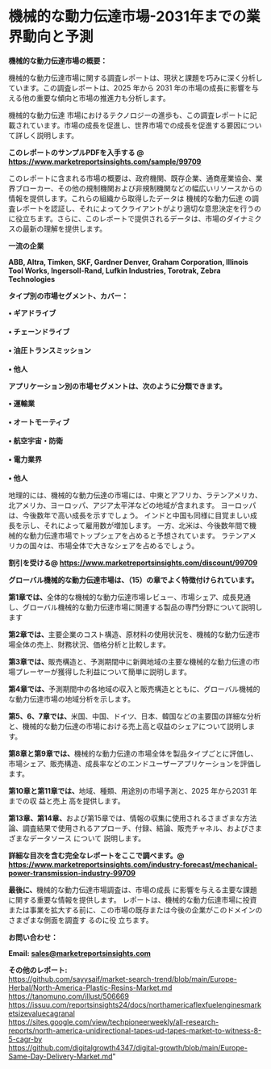# 機械的な動力伝達市場-2031年までの業界動向と予測

<strong><b>機械的な動力伝達市場の概要：</b></strong>

機械的な動力伝達市場に関する調査レポートは、現状と課題を巧みに深く分析しています。この調査レポートは、2025 年から 2031 年の市場の成長に影響を与える他の重要な傾向と市場の推進力も分析します。

機械的な動力伝達 市場におけるテクノロジーの進歩も、この調査レポートに記載されています。市場の成長を促進し、世界市場での成長を促進する要因について詳しく説明します。

<strong>このレポートのサンプルPDFを入手する @ <a href=https://www.marketreportsinsights.com/sample/99709>https://www.marketreportsinsights.com/sample/99709</a></strong>

このレポートに含まれる市場の概要は、政府機関、既存企業、通商産業協会、業界ブローカー、その他の規制機関および非規制機関などの幅広いリソースからの情報を提供します。これらの組織から取得したデータは 機械的な動力伝達 の調査レポートを認証し、それによってクライアントがより適切な意思決定を行うのに役立ちます。さらに、このレポートで提供されるデータは、市場のダイナミクスの最新の理解を提供します。

<strong>一流の企業</strong>

<strong><b>ABB, Altra, Timken, SKF, Gardner Denver, Graham Corporation, Illinois Tool Works, Ingersoll-Rand, Lufkin Industries, Torotrak, Zebra Technologies</b></strong>

<strong><b>タイプ別の市場セグメント、カバー：</b></strong>

<strong>• ギアドライブ<br><br>• チェーンドライブ<br><br>• 油圧トランスミッション<br><br>• 他人</strong>

<strong><b>アプリケーション別の市場セグメントは、次のように分類できます。</b></strong>

<strong>• 運輸業<br><br>• オートモーティブ<br><br>• 航空宇宙・防衛<br><br>• 電力業界<br><br>• 他人</strong>

 地理的には、機械的な動力伝達の市場には、中東とアフリカ、ラテンアメリカ、北アメリカ、ヨーロッパ、アジア太平洋などの地域が含まれます。 ヨーロッパは、今後数年で高い成長を示すでしょう。 インドと中国も同様に目覚ましい成長を示し、それによって雇用数が増加します。 一方、北米は、今後数年間で機械的な動力伝達市場でトップシェアを占めると予想されています。 ラテンアメリカの国々は、市場全体で大きなシェアを占めるでしょう。

<strong>割引を受ける@ <a href=https://www.marketreportsinsights.com/discount/99709>https://www.marketreportsinsights.com/discount/99709</a></strong>

<strong><b>グローバル機械的な動力伝達市場は、（15）の章でよく特徴付けられています。</b></strong>

<strong><b>第</b></strong><strong><b>1章では、</b></strong>全体的な機械的な動力伝達市場レビュー、市場シェア、成長見通し、グローバル機械的な動力伝達市場に関連する製品の専門分野について説明します

<strong><b>第2章では、</b></strong>主要企業のコスト構造、原材料の使用状況を、機械的な動力伝達市場全体の売上、財務状況、価格分析と比較します。

<strong><b>第3章では、</b></strong>販売構造と、予測期間中に新興地域の主要な機械的な動力伝達の市場プレーヤーが獲得した利益について簡単に説明します。

<strong><b>第4章では、</b></strong>予測期間中の各地域の収入と販売構造とともに、グローバル機械的な動力伝達市場の地域分析を示します。

<strong><b>第5、6、7章では、</b></strong>米国、中国、ドイツ、日本、韓国などの主要国の詳細な分析と、機械的な動力伝達の市場における売上高と収益のシェアについて説明します。

<strong><b>第8章と第9章では、</b></strong>機械的な動力伝達の市場全体を製品タイプごとに評価し、市場シェア、販売構造、成長率などのエンドユーザーアプリケーションを評価します。

<strong><b>第10章と第11章では、</b></strong>地域、種類、用途別の市場予測と、2025 年から2031 年までの収 益と売上 高を提供します。

<strong><b>第13章、第14章、</b></strong>および第15章では、情報の収集に使用されるさまざまな方法論、調査結果で使用されるアプローチ、付録、結論、販売チャネル、およびさまざまなデータソース について 説明します。

<strong>詳細な目次を含む完全なレポートをここで調べます。@ <a href=https://www.marketreportsinsights.com/industry-forecast/mechanical-power-transmission-industry-99709>https://www.marketreportsinsights.com/industry-forecast/mechanical-power-transmission-industry-99709</a></strong>

<strong><b>最後に、</b></strong>機械的な動力伝達市場調査は、市場の成長 に影響を</a>与える主要な課題に関する重要な情報を提供します。 レポートは、機械的な動力伝達市場に投資または事業を拡大する前に、この市場の既存または今後の企業がこのドメインのさまざまな側面を調査す るのに役 立ちます。

<strong><b>お問い合わせ：</b></strong>

<strong>Email: </strong><a href=mailto:sales@marketreportsinsights.com><strong>sales@marketreportsinsights.com</strong></a>

<strong>その他のレポート:</strong>
<br>
<a href=https://github.com/sayysaif/market-search-trend/blob/main/Europe-Herbal/North-America-Plastic-Resins-Market.md>https://github.com/sayysaif/market-search-trend/blob/main/Europe-Herbal/North-America-Plastic-Resins-Market.md</a>
<br>
<a href=https://tanomuno.com/illust/506669>https://tanomuno.com/illust/506669</a>
<br>
<a href=https://issuu.com/reportsinsights24/docs/northamericaflexfuelenginesmarketsizevaluecagranal>https://issuu.com/reportsinsights24/docs/northamericaflexfuelenginesmarketsizevaluecagranal</a>
<br>
<a href=https://sites.google.com/view/techpioneerweekly/all-research-reports/north-america-unidirectional-tapes-ud-tapes-market-to-witness-8-5-cagr-by>https://sites.google.com/view/techpioneerweekly/all-research-reports/north-america-unidirectional-tapes-ud-tapes-market-to-witness-8-5-cagr-by</a>
<br>
<a href=https://github.com/digitalgrowth4347/digital-growth/blob/main/Europe-Same-Day-Delivery-Market.md>https://github.com/digitalgrowth4347/digital-growth/blob/main/Europe-Same-Day-Delivery-Market.md</a>"
